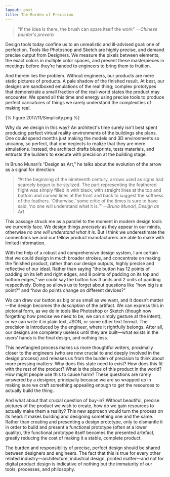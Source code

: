 ```yaml
---
layout: post
title: The Burden of Precision
---
```

> "If the idea is there, the brush can spare itself the work"
> *—Chinese painter's proverb*

Design tools today confine us to an unrealistic and ill-advised goal: one of
perfection. Tools like Photoshop and Sketch are highly precise, and demand
precise output from Designers. We measure the pixels between elements, the exact
colors in multiple color spaces, and present these masterpieces in meetings
before they’re handed to engineers to bring them to fruition.

And therein lies the problem. Without engineers, our products are mere static
pictures of products. A pale shadow of the finished result. At best, our designs
are sandboxed emulations of the real thing; complex prototypes that demonstrate
a small fraction of the real-world states the product may encounter. We spend
all this time and energy using precise tools to produce perfect caricatures of
things we rarely understand the complexities of making real.

{% figure 2017/11/Simplicity.png  %}

Why do we design in this way? An architect's time surely isn't best spent
producing perfect virtual reality environments of the buildings she plans. One
could spend months just making the models and 3D environments so uncanny, so
perfect, that one neglects to realize that they are mere simulations. Instead,
the architect drafts blueprints, tests materials, and entrusts the builders to
execute with precision at the building stage.

In Bruno Munari’s “Design as Art,” he talks about the evolution of the arrow as
a signal for direction:

> “At the beginning of the nineteenth century, arrows used as signs had scarcely
> begun to be stylized. The part representing the feathered flight was simply
> filled in with black, with straight lines at the top and bottom and curved
> lines at the front and back to suggest the softness of the feathers.
> ‘Otherwise,’ some critic of the times is sure to have said, ‘no one will
> understand what it is.’”
> *—Bruno Munari, Design as Art*

This passage struck me as a parallel to the moment in modern design tools we
currently face. We design things *precisely* as they appear in our minds,
otherwise *no one will understand what it is.* But I think we underestimate the
connections we and our fellow product manufacturers are able to make with
limited information.

With the help of a robust and comprehensive design system, I am certain that we
could design in much broader strokes, and concentrate on making the finished
product, rather than our design outputs, highly precise and reflective of our
ideal. Rather than saying “the button has 12 points of padding on its left and
right edges, and 8 points of padding on its top and bottom edges,” we could say
the button has 3 units and 2 units of padding respectively. Doing so allows us
to forget about questions like “how big is a point?” and “how do points change
on different devices?”

We can draw our button as big or as small as we want, and it doesn’t matter—the
design becomes the *description* of the artifact. We can express this in
pictorial form, as we do in tools like Photoshop or Sketch (though now
forgetting how precise we need to be, we can simply gesture at the intent), or
we can write it in plain text, JSON, or some other text format. The precision is
introduced by the engineer, where it rightfully belongs. After all, our designs
are completely useless until they are built—what exists in the users’ hands is
the final design, and nothing less.

This newfangled process makes us more thoughtful writers, proximally closer to
the engineers (who are now crucial to and deeply involved in the design process)
and releases us from the burden of precision to think about more pressing
matters: Why does this state need to exist? How does this fit with the rest of
the product? What is the place of this product in the world? How might people
use this to cause harm?  These questions are rarely answered by a designer,
principally because we are so wrapped up in making sure we craft something
appealing enough to get the resources to actually build the thing.

And what about that crucial question of buy-in? Without beautiful, precise
pictures of the product we wish to create, how do we gain resources to actually
make them a reality? This new approach would turn the process on its head: it
makes building and designing something one and the same. Rather than creating
and presenting a design prototype, only to dismantle it in order to build and
present a functional prototype (often at a lower quality), the functional
prototype itself becomes the presented artefact, greatly reducing the cost of
making it a stable, complete product.

The burden and responsibility of precise, perfect design should be shared
between designers and engineers. The fact that this is true for every other
related industry—architecture, industrial design, printed matter—and not for
digital product design is indicative of nothing but the immaturity of our tools,
processes, and philosophy.
